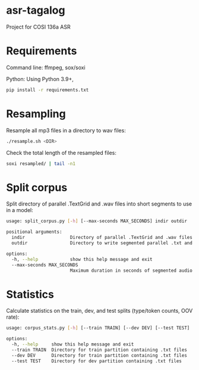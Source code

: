 # asr-tagalog
Project for COSI 136a ASR

# Requirements
Command line: ffmpeg, sox/soxi

Python:
Using Python 3.9+,
```sh
pip install -r requirements.txt
```

# Resampling
Resample all mp3 files in a directory to wav files:
```sh
./resample.sh <DIR>
```

Check the total length of the resampled files:
```sh
soxi resampled/ | tail -n1
```

# Split corpus
Split directory of parallel .TextGrid and .wav files into short segments to use in a model:
```sh
usage: split_corpus.py [-h] [--max-seconds MAX_SECONDS] indir outdir

positional arguments:
  indir                 Directory of parallel .TextGrid and .wav files to load
  outdir                Directory to write segmented parallel .txt and .wav files

options:
  -h, --help            show this help message and exit
  --max-seconds MAX_SECONDS
                        Maximum duration in seconds of segmented audio files
```

# Statistics
Calculate statistics on the train, dev, and test splits (type/token counts, OOV rate):
```sh
usage: corpus_stats.py [-h] [--train TRAIN] [--dev DEV] [--test TEST]

options:
  -h, --help     show this help message and exit
  --train TRAIN  Directory for train partition containing .txt files
  --dev DEV      Directory for train partition containing .txt files
  --test TEST    Directory for dev partition containing .txt files
```
